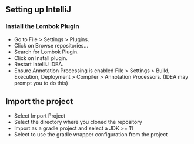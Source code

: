 ## Setting up IntelliJ
### Install the Lombok Plugin

* Go to File > Settings > Plugins.
* Click on Browse repositories...
* Search for Lombok Plugin.
* Click on Install plugin.
* Restart IntelliJ IDEA.
* Ensure Annotation Processing is enabled File > Settings > Build, Execution, Deployment > Compiler > Annotation Processors. (IDEA may prompt you to do this)

## Import the project

* Select Import Project
* Select the directory where you cloned the repository
* Import as a gradle project and select a JDK >= 11
* Select to use the gradle wrapper configuration from the project

